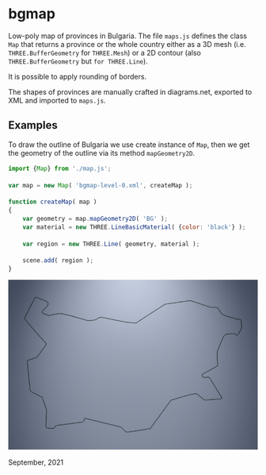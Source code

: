 # bgmap
Low-poly map of provinces in Bulgaria. The file `maps.js` defines
the class `Map` that returns a province or the whole country either
as a 3D mesh (i.e. `THREE.BufferGeometry` for `THREE.Mesh`) or
a 2D contour (also `THREE.BufferGeometry` but `for THREE.Line`).

It is possible to apply rounding of borders.

The shapes of provinces are manually crafted in diagrams.net, exported
to XML and imported to `maps.js`.

## Examples

To draw the outline of Bulgaria we use create instance of `Map`,
then we get the geometry of the outline via its method `mapGeometry2D`.

```javascript
import {Map} from './map.js';

var map = new Map( 'bgmap-level-0.xml', createMap );

function createMap( map )
{
	var geometry = map.mapGeometry2D( 'BG' );
	var material = new THREE.LineBasicMaterial( {color: 'black'} );

	var region = new THREE.Line( geometry, material );

	scene.add( region );
}
```

[<img src="snapshots/example-1.jpg">](https://boytchev.github.io/bgmap/example-1.html)


September, 2021


